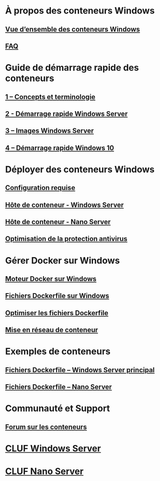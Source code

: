 # À propos des conteneurs Windows
## [Vue d’ensemble des conteneurs Windows](about/about_overview.md)
## [FAQ](about/faq.md)

# Guide de démarrage rapide des conteneurs
## [1 – Concepts et terminologie](quick_start/quick_start.md)
## [2 - Démarrage rapide Windows Server](quick_start/quick_start_windows_server.md)
## [3 – Images Windows Server](quick_start/quick_start_images.md)
## [4 – Démarrage rapide Windows 10](quick_start/quick_start_windows_10.md)

# Déployer des conteneurs Windows
## [Configuration requise](deployment/system_requirements.md)
## [Hôte de conteneur - Windows Server](deployment/deployment.md)
## [Hôte de conteneur - Nano Server](deployment/deployment_nano.md)
## [Optimisation de la protection antivirus](https://msdn.microsoft.com/en-us/windows/hardware/drivers/ifs/anti-virus-optimization-for-windows-containers)

# Gérer Docker sur Windows
## [Moteur Docker sur Windows](docker/configure_docker_daemon.md)
## [Fichiers Dockerfile sur Windows](docker/manage_windows_dockerfile.md)
## [Optimiser les fichiers Dockerfile](docker/optimize_windows_dockerfile.md)
## [Mise en réseau de conteneur](management/container_networking.md)

# Exemples de conteneurs
## [Fichiers Dockerfile – Windows Server principal](https://github.com/Microsoft/Virtualization-Documentation/tree/master/windows-container-samples/windowsservercore)
## [Fichiers Dockerfile – Nano Server](https://github.com/Microsoft/Virtualization-Documentation/tree/master/windows-container-samples/nanoserver)

# Communauté et Support
## [Forum sur les conteneurs](https://social.msdn.microsoft.com/Forums/en-US/home?forum=windowscontainers)

# [CLUF Windows Server](EULA.md)
# [CLUF Nano Server](Nano_EULA.md)



<!--HONumber=Sep16_HO2-->



